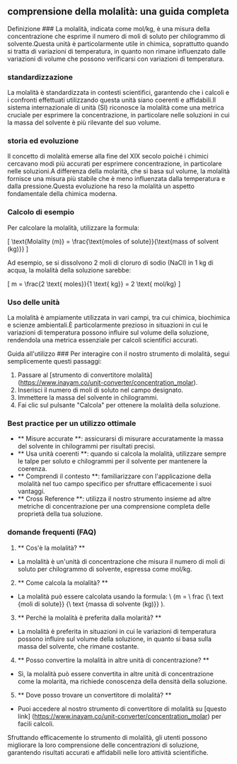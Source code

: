 ## comprensione della molalità: una guida completa

Definizione ###
La molalità, indicata come mol/kg, è una misura della concentrazione che esprime il numero di moli di soluto per chilogrammo di solvente.Questa unità è particolarmente utile in chimica, soprattutto quando si tratta di variazioni di temperatura, in quanto non rimane influenzato dalle variazioni di volume che possono verificarsi con variazioni di temperatura.

### standardizzazione
La molalità è standardizzata in contesti scientifici, garantendo che i calcoli e i confronti effettuati utilizzando questa unità siano coerenti e affidabili.Il sistema internazionale di unità (SI) riconosce la molalità come una metrica cruciale per esprimere la concentrazione, in particolare nelle soluzioni in cui la massa del solvente è più rilevante del suo volume.

### storia ed evoluzione
Il concetto di molalità emerse alla fine del XIX secolo poiché i chimici cercavano modi più accurati per esprimere concentrazione, in particolare nelle soluzioni.A differenza della molarità, che si basa sul volume, la molalità fornisce una misura più stabile che è meno influenzata dalla temperatura e dalla pressione.Questa evoluzione ha reso la molalità un aspetto fondamentale della chimica moderna.

### Calcolo di esempio
Per calcolare la molalità, utilizzare la formula:

\[ \text{Molality (m)} = \frac{\text{moles of solute}}{\text{mass of solvent (kg)}} \]

Ad esempio, se si dissolvono 2 moli di cloruro di sodio (NaCl) in 1 kg di acqua, la molalità della soluzione sarebbe:

\[ m = \frac{2 \text{ moles}}{1 \text{ kg}} = 2 \text{ mol/kg} \]

### Uso delle unità
La molalità è ampiamente utilizzata in vari campi, tra cui chimica, biochimica e scienze ambientali.È particolarmente prezioso in situazioni in cui le variazioni di temperatura possono influire sul volume della soluzione, rendendola una metrica essenziale per calcoli scientifici accurati.

Guida all'utilizzo ###
Per interagire con il nostro strumento di molalità, segui semplicemente questi passaggi:
1. Passare al [strumento di convertitore molalità] (https://www.inayam.co/unit-converter/concentration_molar).
2. Inserisci il numero di moli di soluto nel campo designato.
3. Immettere la massa del solvente in chilogrammi.
4. Fai clic sul pulsante "Calcola" per ottenere la molalità della soluzione.

### Best practice per un utilizzo ottimale
- ** Misure accurate **: assicurarsi di misurare accuratamente la massa del solvente in chilogrammi per risultati precisi.
- ** Usa unità coerenti **: quando si calcola la molalità, utilizzare sempre le talpe per soluto e chilogrammi per il solvente per mantenere la coerenza.
- ** Comprendi il contesto **: familiarizzare con l'applicazione della molalità nel tuo campo specifico per sfruttare efficacemente i suoi vantaggi.
- ** Cross Reference **: utilizza il nostro strumento insieme ad altre metriche di concentrazione per una comprensione completa delle proprietà della tua soluzione.

### domande frequenti (FAQ)

1. ** Cos'è la molalità? **
- La molalità è un'unità di concentrazione che misura il numero di moli di soluto per chilogrammo di solvente, espressa come mol/kg.

2. ** Come calcola la molalità? **
- La molalità può essere calcolata usando la formula: \ (m = \ frac {\ text {moli di solute}} {\ text {massa di solvente (kg)}} \).

3. ** Perché la molalità è preferita dalla molarità? **
- La molalità è preferita in situazioni in cui le variazioni di temperatura possono influire sul volume della soluzione, in quanto si basa sulla massa del solvente, che rimane costante.

4. ** Posso convertire la molalità in altre unità di concentrazione? **
- Sì, la molalità può essere convertita in altre unità di concentrazione come la molarità, ma richiede conoscenza della densità della soluzione.

5. ** Dove posso trovare un convertitore di molalità? **
- Puoi accedere al nostro strumento di convertitore di molalità su [questo link] (https://www.inayam.co/unit-converter/concentration_molar) per facili calcoli.

Sfruttando efficacemente lo strumento di molalità, gli utenti possono migliorare la loro comprensione delle concentrazioni di soluzione, garantendo risultati accurati e affidabili nelle loro attività scientifiche.